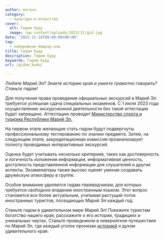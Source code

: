 ```yaml
---
author: morava
category:
  - культура-и-искусство
cover:
  alt: Гидом буду
  image: /wp-content/uploads/2023/11/gid.jpg
date: "2023-11-14T09:00:00+00:00"
tag:
  - набережная-йошкар-олы
title: Гидом буду
description: Гидом буду
keywords: Гидом буду
url: /gidom_budu/

---
```

_Любите Марий Эл? Знаете историю края и умеете грамотно говорить? Станьте гидом!_

Для получения права проведения официальных экскурсий в Марий Эл требуется успешная сдача специальных экзаменов. С 1 июля 2023 года осуществление экскурсионной деятельности без такой аттестации будет запрещено. Аттестацию проводит [Министерство спорта и туризма Республики Марий Эл.](https://mari-el.gov.ru/ministries/minsport/)

На первом этапе желающие стать гидом будут подвергнуты профессиональному тестированию по знанию предмета. Затем, на следующем этапе, аккредитационная комиссия проанализирует полноту проводимых интерактивных экскурсий.

Оценка будет учитывать несколько критериев, таких как достоверность и логичность изложения информации, информативная ценность, доступность представленной информации для слушателей и другие аспекты. Экзаменаторы также высоко оценят умение создавать дружескую атмосферу в группе.

Особое внимание уделяется гидам-переводчикам, для которых требуется свободное владение иностранным языком. Этот вопрос становится все более актуальным, учитывая растущий поток иностранных туристов, посещающих Марий Эл каждый год.

Станьте гидом в удивительном мире Марий Эл! Покажите туристам богатство нашего края, расскажите о его истории, традициях и уникальных чертах. Станьте проводником в невероятное путешествие по Марий Эл, где каждый уголок пронизан [историей](/literaturno-kraevedcheskij-muzej-imeni-kazakova/) и духом удивительного края.
